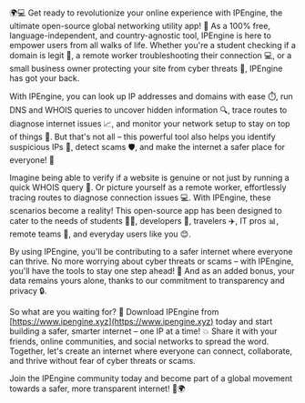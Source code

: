 🌍💻 Get ready to revolutionize your online experience with IPEngine, the ultimate open-source global networking utility app! 🚀 As a 100% free, language-independent, and country-agnostic tool, IPEngine is here to empower users from all walks of life. Whether you're a student checking if a domain is legit 🔎, a remote worker troubleshooting their connection 💻, or a small business owner protecting your site from cyber threats 🚫, IPEngine has got your back.

With IPEngine, you can look up IP addresses and domains with ease ⏱️, run DNS and WHOIS queries to uncover hidden information 🔍, trace routes to diagnose internet issues 📈, and monitor your network setup to stay on top of things 💪. But that's not all – this powerful tool also helps you identify suspicious IPs 🚨, detect scams 🛡️, and make the internet a safer place for everyone! 👊

Imagine being able to verify if a website is genuine or not just by running a quick WHOIS query 🔎. Or picture yourself as a remote worker, effortlessly tracing routes to diagnose connection issues 💻. With IPEngine, these scenarios become a reality! This open-source app has been designed to cater to the needs of students 👩‍🏫, developers 🤖, travelers ✈️, IT pros 📊, remote teams 🕺, and everyday users like you 😊.

By using IPEngine, you'll be contributing to a safer internet where everyone can thrive. No more worrying about cyber threats or scams – with IPEngine, you'll have the tools to stay one step ahead! 💪 And as an added bonus, your data remains yours alone, thanks to our commitment to transparency and privacy 🔒.

So what are you waiting for? 🎉 Download IPEngine from [https://www.ipengine.xyz](https://www.ipengine.xyz) today and start building a safer, smarter internet – one IP at a time! 💥 Share it with your friends, online communities, and social networks to spread the word. Together, let's create an internet where everyone can connect, collaborate, and thrive without fear of cyber threats or scams.

Join the IPEngine community today and become part of a global movement towards a safer, more transparent internet! 💪🌍
